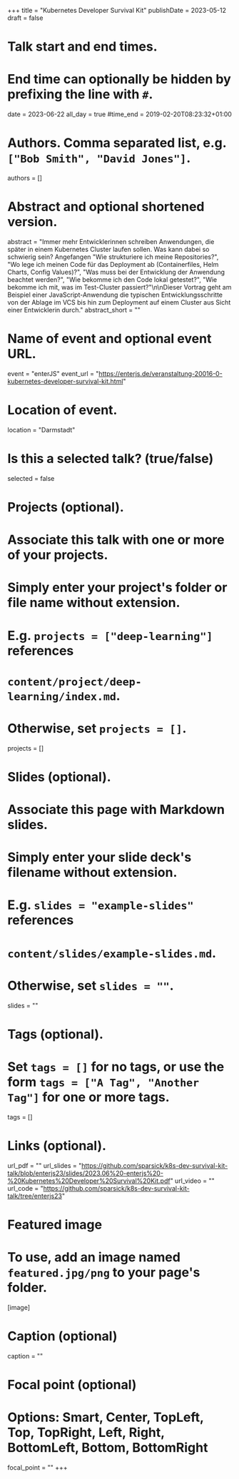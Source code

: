 +++
title = "Kubernetes Developer Survival Kit"
publishDate = 2023-05-12
draft = false

# Talk start and end times.
#   End time can optionally be hidden by prefixing the line with `#`.
date = 2023-06-22
all_day = true
#time_end = 2019-02-20T08:23:32+01:00

# Authors. Comma separated list, e.g. `["Bob Smith", "David Jones"]`.
authors = []

# Abstract and optional shortened version.
abstract = "Immer mehr Entwicklerinnen schreiben Anwendungen, die später in einem Kubernetes Cluster laufen sollen. Was kann dabei so schwierig sein? Angefangen \"Wie strukturiere ich meine Repositories?\", \"Wo lege ich meinen Code für das Deployment ab (Containerfiles, Helm Charts, Config Values)?\",  \"Was muss bei der Entwicklung der Anwendung beachtet werden?\",  \"Wie bekomme ich den Code lokal getestet?\", \"Wie bekomme ich mit,  was im Test-Cluster passiert?\"\n\nDieser Vortrag geht am Beispiel einer JavaScript-Anwendung die typischen Entwicklungsschritte von der Ablage im VCS bis hin zum Deployment auf einem Cluster aus Sicht einer Entwicklerin durch."
abstract_short = ""

# Name of event and optional event URL.
event = "enterJS"
event_url = "https://enterjs.de/veranstaltung-20016-0-kubernetes-developer-survival-kit.html"

# Location of event.
location = "Darmstadt"

# Is this a selected talk? (true/false)
selected = false

# Projects (optional).
#   Associate this talk with one or more of your projects.
#   Simply enter your project's folder or file name without extension.
#   E.g. `projects = ["deep-learning"]` references
#   `content/project/deep-learning/index.md`.
#   Otherwise, set `projects = []`.
projects = []

# Slides (optional).
#   Associate this page with Markdown slides.
#   Simply enter your slide deck's filename without extension.
#   E.g. `slides = "example-slides"` references
#   `content/slides/example-slides.md`.
#   Otherwise, set `slides = ""`.
slides = ""

# Tags (optional).
#   Set `tags = []` for no tags, or use the form `tags = ["A Tag", "Another Tag"]` for one or more tags.
tags = []

# Links (optional).
url_pdf = ""
url_slides = "https://github.com/sparsick/k8s-dev-survival-kit-talk/blob/enterjs23/slides/2023.06%20-enterjs%20-%20Kubernetes%20Developer%20Survival%20Kit.pdf"
url_video = ""
url_code = "https://github.com/sparsick/k8s-dev-survival-kit-talk/tree/enterjs23"

# Featured image
# To use, add an image named `featured.jpg/png` to your page's folder.
[image]
  # Caption (optional)
  caption = ""

  # Focal point (optional)
  # Options: Smart, Center, TopLeft, Top, TopRight, Left, Right, BottomLeft, Bottom, BottomRight
  focal_point = ""
+++
